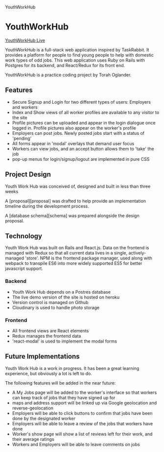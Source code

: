YouthWorkHub

# YouthWorkHub

[YouthWorkHub Live][heroku]

[heroku]: https://youth-work-hub.herokuapp.com/#/

YouthWorkHub is a full-stack web application inspired by TaskRabbit. It
provides a platform for people to find young people to help with domestic
work types of odd jobs. This web application uses Ruby on Rails with
Postgres for its backend, and React/Redux for its front end.

YouthWorkHub is a practice coding project by Torah Oglander.

## Features

- Secure Signup and Login for two different types of users: Employers and workers
- Index and Show views of all worker profiles are available to any visitor to the site
- Profile pictures can be uploaded and appear in the login dialogue once logged in. Profile pictures also appear on the worker's profile
- Employers can post jobs. Newly posted jobs start with a status of 'pending'
- All forms appear in 'modal' overlays that demand user focus
- Workers can view jobs, and an accept button allows them to 'take' the job
- pop-up menus for login/signup/logout are implemented in pure CSS

## Project Design

Youth Work Hub was conceived of, designed and built in less than three weeks

A [proposal][proposal] was drafted to help provide an implementation timeline during the development process.

A [database schema][schema] was prepared alongside the design proposal.

## Technology

Youth Work Hub was built on Rails and React.js. Data on the frontend is
managed with Redux so that all current data lives in a single, actively-managed
'store'. NPM is the frontend package manager, used along with webpack to
transpile ES6 into more widely supported ES5
for better javascript support.

### Backend

- Youth Work Hub depends on a Postres database
- The live demo version of the site is hosted on heroku
- Version control is managed on Github
- Cloudinary is used to handle photo storage

### Frontend
- All frontend views are React elements
- Redux manages the frontend data
- 'react-modal' is used to implement the modal forms


## Future Implementations

Youth Work Hub is a work in progress. It has been a great learning experience,
but obviously a lot is left to do.

The following features will be added in the near future:
- A My Jobs page will be added to the worker's interface so that workers can keep track of jobs that they have signed up for
- maps and address support will be linked up via Google geolocation and reverse-geolocation
- Employers will be able to click buttons to confirm that jobs have been done by the designated worker
- Employers will be able to leave a review of the jobs that workers have done
- Worker's show page will show a list of reviews left for their work, and their average ratings
- Workers and Employers will be able to leave comments on jobs
